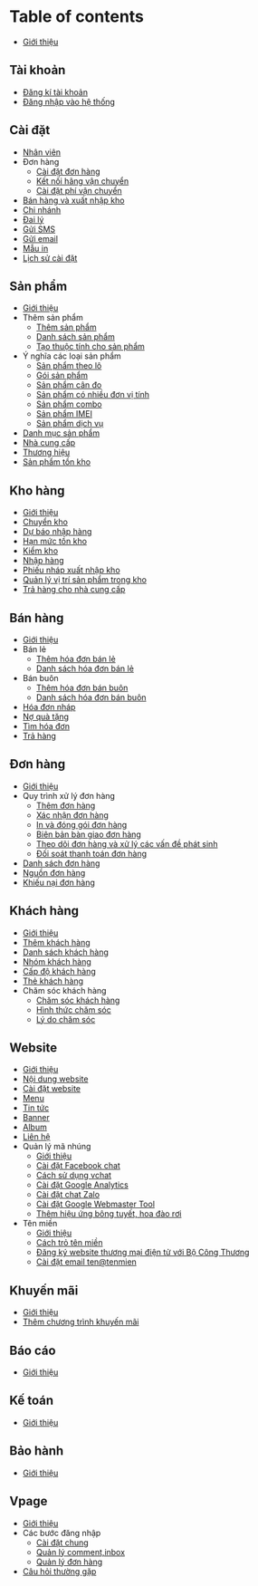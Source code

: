 # Table of contents

* [Giới thiệu](README.md)

## Tài khoản

* [Đăng kí tài khoản](tai-khoan/dang-ky.md)
* [Đăng nhập vào hệ thống](tai-khoan/dang-nhap.md)

## Cài đặt

* [Nhân viên](cai-dat/nhan-vien.md)
* Đơn hàng
  * [Cài đặt đơn hàng](cai-dat/don-hang/cai-dat-don-hang.md)
  * [Kết nối hãng vận chuyển](cai-dat/don-hang/ket-noi-hang-van-chuyen.md)
  * [Cài đặt phí vận chuyển](cai-dat/don-hang/cai-dat-phi-van-chuyen.md)
* [Bán hàng và xuất nhập kho](cai-dat/ban-hang-va-xuat-nhap-kho.md)
* [Chi nhánh](cai-dat/chi-nhanh.md)
* [Đai lý](cai-dat/dai-ly.md)
* [Gửi SMS](cai-dat/gui-sms.md)
* [Gửi email](cai-dat/gui-email.md)
* [Mẫu in](cai-dat/mau-in.md)
* [Lịch sử cài đặt](cai-dat/lich-su-cai-dat.md)

## Sản phẩm

* [Giới thiệu](san-pham/gioi-thieu.md)
* Thêm sản phẩm
  * [Thêm sản phẩm](san-pham/them-san-pham/them-san-pham.md)
  * [Danh sách sản phẩm](san-pham/them-san-pham/danh-sach-san-pham.md)
  * [Tạo thuộc tính cho sản phẩm](san-pham/them-san-pham/tao-thuoc-tinh-cho-san-pham.md)
* Ý nghĩa các loại sản phẩm
  * [Sản phẩm theo lô](san-pham/y-nghia-cac-loai-san-pham/ban-san-pham-theo-lo.md)
  * [Gói sản phẩm](san-pham/y-nghia-cac-loai-san-pham/goi-san-pham.md)
  * [Sản phẩm cân đo](san-pham/y-nghia-cac-loai-san-pham/san-pham-can-do.md)
  * [Sản phẩm có nhiều đơn vị tính](san-pham/y-nghia-cac-loai-san-pham/san-pham-co-nhieu-don-vi-tinh.md)
  * [Sản phẩm combo](san-pham/y-nghia-cac-loai-san-pham/san-pham-combo.md)
  * [Sản phẩm IMEI](san-pham/y-nghia-cac-loai-san-pham/san-pham-imei.md)
  * [Sản phẩm dịch vụ](san-pham/y-nghia-cac-loai-san-pham/san-pham-loai-dich-vu.md)
* [Danh mục sản phẩm](san-pham/danh-muc-san-pham.md)
* [Nhà cung cấp](san-pham/nha-cung-cap.md)
* [Thương hiệu](san-pham/thuong-hieu.md)
* [Sản phẩm tồn kho](san-pham/san-pham-ton-kho.md)

## Kho hàng

* [Giới thiệu](kho-hang/gioi-thieu.md)
* [Chuyển kho](kho-hang/chuyen-kho.md)
* [Dự báo nhập hàng](kho-hang/du-bao-nhap-hang.md)
* [Hạn mức tồn kho](kho-hang/han-muc-ton-kho.md)
* [Kiểm kho](kho-hang/kiem-kho.md)
* [Nhập hàng](kho-hang/nhap-hang.md)
* [Phiếu nháp xuất nhập kho](kho-hang/phieu-nhap-xuat-nhap-kho.md)
* [Quản lý vị trí sản phẩm trong kho](kho-hang/quan-ly-vi-tri-san-pham-trong-kho.md)
* [Trả hàng cho nhà cung cấp](kho-hang/tra-hang-cho-nha-cung-cap.md)

## Bán hàng

* [Giới thiệu](ban-hang/gioi-thieu.md)
* Bán lẻ
  * [Thêm hóa đơn bán lẻ](ban-hang/ban-le/them-hoa-don-ban-le.md)
  * [Danh sách hóa đơn bán lẻ](ban-hang/ban-le/danh-sach-hoa-don-ban-le.md)
* Bán buôn
  * [Thêm hóa đơn bán buôn](ban-hang/ban-buon/them-hoa-don-ban-buon.md)
  * [Danh sách hóa đơn bán buôn](ban-hang/ban-buon/danh-sach-hoa-don-ban-buon.md)
* [Hóa đơn nháp](ban-hang/hoa-don-nhap.md)
* [Nợ quà tặng](ban-hang/no-qua-tang.md)
* [Tìm hóa đơn](ban-hang/tim-hoa-don.md)
* [Trả hàng](ban-hang/tra-hang.md)

## Đơn hàng

* [Giới thiệu](don-hang/gioi-thieu.md)
* Quy trình xử lý đơn hàng
  * [Thêm đơn hàng](don-hang/quy-trinh-xu-ly-don-hang/them-don-hang.md)
  * [Xác nhận đơn hàng](don-hang/quy-trinh-xu-ly-don-hang/xac-nhan-don-hang.md)
  * [In và đóng gói đơn hàng](don-hang/quy-trinh-xu-ly-don-hang/in-va-dong-goi-don-hang.md)
  * [Biên bản bàn giao đơn hàng](don-hang/quy-trinh-xu-ly-don-hang/bien-ban-ban-giao-don-hang-cho-hang-van-chuyen.md)
  * [Theo dõi đơn hàng và xử lý các vấn đề phát sinh](don-hang/quy-trinh-xu-ly-don-hang/theo-doi-don-hang-va-xu-ly-cac-van-de-phat-sinh.md)
  * [Đối soát thanh toán đơn hàng](don-hang/quy-trinh-xu-ly-don-hang/doi-soat-thanh-toan-don-hang.md)
* [Danh sách đơn hàng](don-hang/danh-sach-don-hang.md)
* [Nguồn đơn hàng](don-hang/nguon-don-hang.md)
* [Khiếu nại đơn hàng](don-hang/khieu-nai-don-hang.md)

## Khách hàng

* [Giới thiệu](khach-hang/gioi-thieu.md)
* [Thêm khách hàng](khach-hang/them-khach-hang.md)
* [Danh sách khách hàng](khach-hang/danh-sach-khach-hang.md)
* [Nhóm khách hàng](khach-hang/nhom-khach-hang.md)
* [Cấp độ khách hàng](khach-hang/cap-do-khach-hang.md)
* [Thẻ khách hàng](khach-hang/the-khach-hang.md)
* Chăm sóc khách hàng
  * [Chăm sóc khách hàng](khach-hang/cham-soc-khach-hang/cham-soc-khach-hang.md)
  * [Hình thức chăm sóc](khach-hang/cham-soc-khach-hang/hinh-thuc-cham-soc.md)
  * [Lý do chăm sóc](khach-hang/cham-soc-khach-hang/ly-do-cham-soc.md)

## Website

* [Giới thiệu](website/gioi-thieu.md)
* [Nội dung website](website/noi-dung-website.md)
* [Cài đặt website](website/cat-dat-website.md)
* [Menu](website/quan-ly-menu.md)
* [Tin tức](website/quan-ly-tin-tu-tren-website.md)
* [Banner](website/banner.md)
* [Album](website/album.md)
* [Liên hệ](website/lien-he.md)
* Quản lý mã nhúng
  * [Giới thiệu](website/quan%20ly%20ma%20nhung%20tren%20website/quan-ly-ma-nhung-tren-website.md)
  * [Cài đặt Facebook chat](website/quan%20ly%20ma%20nhung%20tren%20website/tich-hop-facebook-chat-tren-website.md)
  * [Cách sử dụng vchat](website/quan%20ly%20ma%20nhung%20tren%20website/cach-su-dung-vchat.md)
  * [Cài đặt Google Analytics](website/quan%20ly%20ma%20nhung%20tren%20website/cat-dat-google-analytics-cho-website.md)
  * [Cài đặt chat Zalo](website/quan%20ly%20ma%20nhung%20tren%20website/Tich-hop-chat-zalo-vao-website.md)
  * [Cài đặt Google Webmaster Tool](website/quan%20ly%20ma%20nhung%20tren%20website/Cai-dat-google-webmaster-tool.md)
  * [Thêm hiệu ứng bông tuyết, hoa đào rơi](website/quan%20ly%20ma%20nhung%20tren%20website/them-hieu-ung-bong-tuyet-hoa-dao-roi-tren-website.md)
* Tên miền
  * [Giới thiệu](website/Ten%20mien/Gioi-thieu.md) 
  * [Cách trỏ tên miền](website/Ten%20mien/Cach-tro-ten-mien.md)
  * [Đăng ký website thương mại điện tử với Bộ Công Thương](website/Ten%20mien/Dang-ky-website-thuong-mai-dien-tu-voi-Bo-Cong-Thuong.md)
  * [Cài đặt email ten@tenmien](website/Ten%20mien/cai-dat-email-ten%40tenmien.md)


## Khuyến mãi

* [Giới thiệu](khuyen-mai/gioi-thieu.md)
* [Thêm chương trình khuyến mãi](khuyen-mai/them-chuong-trinh-khuyen-mai.md)

## Báo cáo

* [Giới thiệu](bao-cao/gioi-thieu.md)

## Kế toán

* [Giới thiệu](ke-toan/gioi-thieu.md)

## Bảo hành

* [Giới thiệu](bao-hanh/gioi-thieu.md)

## Vpage

* [Giới thiệu](vpage/gioi-thieu.md)
* Các bước đăng nhập
  * [Cài đặt chung](vpage/cac-buoc-dang-nhap/cai-dat-chung.md)
  * [Quản lý comment,inbox](vpage/cac-buoc-dang-nhap/quan-ly-cmt-inbox.md)
  * [Quản lý đơn hàng](vpage/cac-buoc-dang-nhap/xu-ly-don-hang.md)
* [Câu hỏi thường gặp](vpage/cau-hoi-thuong-gap.md)

